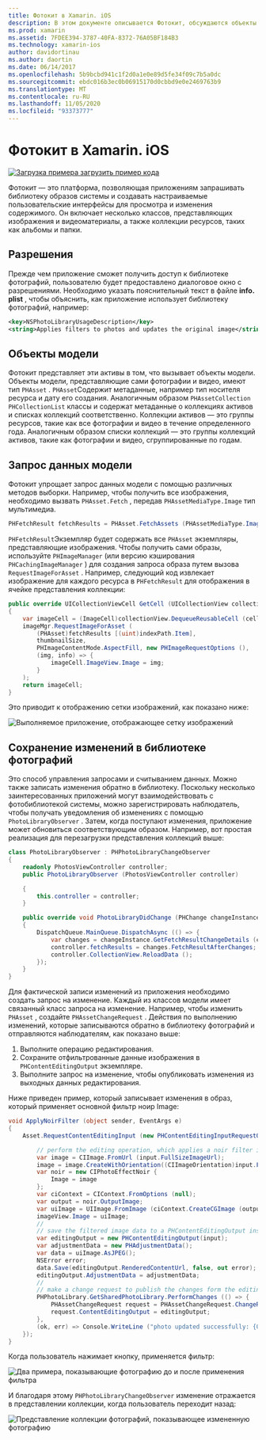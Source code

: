 ```yaml
---
title: Фотокит в Xamarin. iOS
description: В этом документе описывается Фотокит, обсуждаются объекты модели, как запрашиваются данные модели и сохраняются изменения в библиотеке фотографий.
ms.prod: xamarin
ms.assetid: 7FDEE394-3787-40FA-8372-76A05BF184B3
ms.technology: xamarin-ios
author: davidortinau
ms.author: daortin
ms.date: 06/14/2017
ms.openlocfilehash: 5b9bcbd941c1f2d0a1e0e89d5fe34f09c7b5a0dc
ms.sourcegitcommit: ebdc016b3ec0b06915170d0cbbd9e0e2469763b9
ms.translationtype: MT
ms.contentlocale: ru-RU
ms.lasthandoff: 11/05/2020
ms.locfileid: "93373777"
---
```

# <a name="photokit-in-xamarinios"></a>Фотокит в Xamarin. iOS

[![Загрузка примера ](~/media/shared/download.png) загрузить пример кода](/samples/xamarin/ios-samples/ios11-samplephotoapp/)

Фотокит — это платформа, позволяющая приложениям запрашивать библиотеку образов системы и создавать настраиваемые пользовательские интерфейсы для просмотра и изменения содержимого. Он включает несколько классов, представляющих изображения и видеоматериалы, а также коллекции ресурсов, таких как альбомы и папки.

## <a name="permissions"></a>Разрешения

Прежде чем приложение сможет получить доступ к библиотеке фотографий, пользователю будет предоставлено диалоговое окно с разрешениями. Необходимо указать пояснительный текст в файле **info. plist** , чтобы объяснить, как приложение использует библиотеку фотографий, например:

```xml
<key>NSPhotoLibraryUsageDescription</key>
<string>Applies filters to photos and updates the original image</string>
```

## <a name="model-objects"></a>Объекты модели

Фотокит представляет эти активы в том, что вызывает объекты модели. Объекты модели, представляющие сами фотографии и видео, имеют тип `PHAsset` . `PHAsset`Содержит метаданные, например тип носителя ресурса и дату его создания.
Аналогичным образом `PHAssetCollection` `PHCollectionList` классы и содержат метаданные о коллекциях активов и списках коллекций соответственно. Коллекции активов — это группы ресурсов, такие как все фотографии и видео в течение определенного года. Аналогичным образом списки коллекций — это группы коллекций активов, такие как фотографии и видео, сгруппированные по годам.

## <a name="querying-model-data"></a>Запрос данных модели

Фотокит упрощает запрос данных модели с помощью различных методов выборки. Например, чтобы получить все изображения, необходимо вызвать `PHAsset.Fetch` , передав `PHAssetMediaType.Image` тип мультимедиа.

```csharp
PHFetchResult fetchResults = PHAsset.FetchAssets (PHAssetMediaType.Image, null);
```

`PHFetchResult`Экземпляр будет содержать все `PHAsset` экземпляры, представляющие изображения. Чтобы получить сами образы, используйте `PHImageManager` (или версию кэширования `PHCachingImageManager` ) для создания запроса образа путем вызова `RequestImageForAsset` . Например, следующий код извлекает изображение для каждого ресурса в `PHFetchResult` для отображения в ячейке представления коллекции:

```csharp
public override UICollectionViewCell GetCell (UICollectionView collectionView, NSIndexPath indexPath)
{
    var imageCell = (ImageCell)collectionView.DequeueReusableCell (cellId, indexPath);
    imageMgr.RequestImageForAsset (
        (PHAsset)fetchResults [(uint)indexPath.Item],
        thumbnailSize,
        PHImageContentMode.AspectFill, new PHImageRequestOptions (),
        (img, info) => {
            imageCell.ImageView.Image = img;
        }
    );
    return imageCell;
}
```

Это приводит к отображению сетки изображений, как показано ниже:

![Выполняемое приложение, отображающее сетку изображений](photokit-images/image4.png)

## <a name="saving-changes-to-the-photo-library"></a>Сохранение изменений в библиотеке фотографий

Это способ управления запросами и считыванием данных. Можно также записать изменения обратно в библиотеку. Поскольку несколько заинтересованных приложений могут взаимодействовать с фотобиблиотекой системы, можно зарегистрировать наблюдатель, чтобы получать уведомления об изменениях с помощью `PhotoLibraryObserver` . Затем, когда поступают изменения, приложение может обновиться соответствующим образом. Например, вот простая реализация для перезагрузки представления коллекций выше:

```csharp
class PhotoLibraryObserver : PHPhotoLibraryChangeObserver
{
    readonly PhotosViewController controller;
    public PhotoLibraryObserver (PhotosViewController controller)

    {
        this.controller = controller;
    }

    public override void PhotoLibraryDidChange (PHChange changeInstance)
    {
        DispatchQueue.MainQueue.DispatchAsync (() => {
            var changes = changeInstance.GetFetchResultChangeDetails (controller.fetchResults);
            controller.fetchResults = changes.FetchResultAfterChanges;
            controller.CollectionView.ReloadData ();
        });
    }
}
```

Для фактической записи изменений из приложения необходимо создать запрос на изменение. Каждый из классов модели имеет связанный класс запроса на изменение. Например, чтобы изменить `PHAsset` , создайте `PHAssetChangeRequest` . Действия по выполнению изменений, которые записываются обратно в библиотеку фотографий и отправляются наблюдателям, как показано выше:

1. Выполните операцию редактирования.
2. Сохраните отфильтрованные данные изображения в `PHContentEditingOutput` экземпляре.
3. Выполните запрос на изменение, чтобы опубликовать изменения из выходных данных редактирования.

Ниже приведен пример, который записывает изменения в образ, который применяет основной фильтр ноир Image:

```csharp
void ApplyNoirFilter (object sender, EventArgs e)
{
    Asset.RequestContentEditingInput (new PHContentEditingInputRequestOptions (), (input, options) => {

        // perform the editing operation, which applies a noir filter in this case
        var image = CIImage.FromUrl (input.FullSizeImageUrl);
        image = image.CreateWithOrientation((CIImageOrientation)input.FullSizeImageOrientation);
        var noir = new CIPhotoEffectNoir {
            Image = image
        };
        var ciContext = CIContext.FromOptions (null);
        var output = noir.OutputImage;
        var uiImage = UIImage.FromImage (ciContext.CreateCGImage (output, output.Extent));
        imageView.Image = uiImage;
        //
        // save the filtered image data to a PHContentEditingOutput instance
        var editingOutput = new PHContentEditingOutput(input);
        var adjustmentData = new PHAdjustmentData();
        var data = uiImage.AsJPEG();
        NSError error;
        data.Save(editingOutput.RenderedContentUrl, false, out error);
        editingOutput.AdjustmentData = adjustmentData;
        //
        // make a change request to publish the changes form the editing output
        PHPhotoLibrary.GetSharedPhotoLibrary.PerformChanges (() => {
            PHAssetChangeRequest request = PHAssetChangeRequest.ChangeRequest(Asset);
            request.ContentEditingOutput = editingOutput;
        },
        (ok, err) => Console.WriteLine ("photo updated successfully: {0}", ok));
    });
}
```

Когда пользователь нажимает кнопку, применяется фильтр:

![Два примера, показывающие фотографию до и после применения фильтра](photokit-images/image5.png)

И благодаря этому `PHPhotoLibraryChangeObserver` изменение отражается в представлении коллекции, когда пользователь переходит назад:

![Представление коллекции фотографий, показывающее измененную фотографию](photokit-images/image6.png)